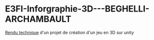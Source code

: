 # E3FI-Inforgraphie-3D---BEGHELLI-ARCHAMBAULT
[Rendu technique](https://www.notion.so/ARCHAMBAULT-Julien-BEGHELLI-Matteo-E3FI-2023-2024-ESIEE-Paris-12a1cff9b0df42da8c82c2c03f461bf2) d'un projet de création d'un jeu en 3D sur unity
